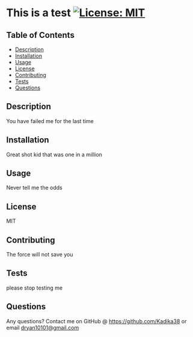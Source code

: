 # This is a test [![License: MIT](https://img.shields.io/badge/License-MIT-yellow.svg)](https://opensource.org/licenses/MIT)

## Table of Contents
* [Description](#general-description)
* [Installation](#installation)
* [Usage](#usage)
* [License](#license)
* [Contributing](#contributing)
* [Tests](#tests)
* [Questions](#questions)
    
    
## Description
You have failed me for the last time


## Installation
Great shot kid that was one in a million


## Usage
Never tell me the odds


## License
MIT


## Contributing
The force will not save you


## Tests
please stop testing me


## Questions
Any questions?  Contact me on GitHub @ https://github.com/Kadika38 or email dryan10101@gmail.com